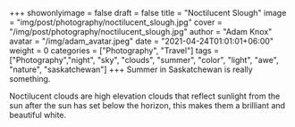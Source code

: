 +++
showonlyimage = false
draft = false
title = "Noctilucent Slough"
image = "img/post/photography/noctilucent_slough.jpg"
cover = "/img/post/photography/noctilucent_slough.jpg"
author = "Adam Knox"
avatar = "/img/adam_avatar.jpeg"
date = "2021-04-24T01:01:01+06:00"
weight = 0
categories = ["Photography", "Travel"]
tags = ["Photography","night", "sky", "clouds", "summer", "color", "light", "awe", "nature", "saskatchewan"]
+++
Summer in Saskatchewan is really something.
<!--more-->
Noctilucent clouds are high elevation clouds that reflect sunlight from the sun after the sun has set below the horizon, this makes them a brilliant and beautiful white.